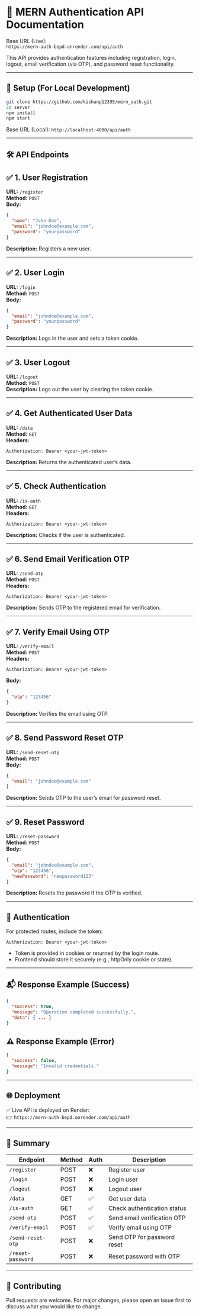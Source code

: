 
# 📌 MERN Authentication API Documentation

Base URL (Live):  
`https://mern-auth-bepd.onrender.com/api/auth`

This API provides authentication features including registration, login, logout, email verification (via OTP), and password reset functionality.

---

## 🚀 **Setup (For Local Development)**
```bash
git clone https://github.com/kishanp12395/mern_auth.git
cd server
npm install
npm start
```
Base URL (Local): `http://localhost:4000/api/auth`

---

## 🛠 **API Endpoints**

## ✅ **1. User Registration**
**URL:** `/register`  
**Method:** `POST`  
**Body:**
```json
{
  "name": "John Doe",
  "email": "johndoe@example.com",
  "password": "yourpassword"
}
```
**Description:** Registers a new user.

---

## ✅ **2. User Login**
**URL:** `/login`  
**Method:** `POST`  
**Body:**
```json
{
  "email": "johndoe@example.com",
  "password": "yourpassword"
}
```
**Description:** Logs in the user and sets a token cookie.

---

## ✅ **3. User Logout**
**URL:** `/logout`  
**Method:** `POST`  
**Description:** Logs out the user by clearing the token cookie.

---

## ✅ **4. Get Authenticated User Data**
**URL:** `/data`  
**Method:** `GET`  
**Headers:**
```
Authorization: Bearer <your-jwt-token>
```
**Description:** Returns the authenticated user’s data.

---

## ✅ **5. Check Authentication**
**URL:** `/is-auth`  
**Method:** `GET`  
**Headers:**
```
Authorization: Bearer <your-jwt-token>
```
**Description:** Checks if the user is authenticated.

---

## ✅ **6. Send Email Verification OTP**
**URL:** `/send-otp`  
**Method:** `POST`  
**Headers:**
```
Authorization: Bearer <your-jwt-token>
```
**Description:** Sends OTP to the registered email for verification.

---

## ✅ **7. Verify Email Using OTP**
**URL:** `/verify-email`  
**Method:** `POST`  
**Headers:**
```
Authorization: Bearer <your-jwt-token>
```
**Body:**
```json
{
  "otp": "123456"
}
```
**Description:** Verifies the email using OTP.

---

## ✅ **8. Send Password Reset OTP**
**URL:** `/send-reset-otp`  
**Method:** `POST`  
**Body:**
```json
{
  "email": "johndoe@example.com"
}
```
**Description:** Sends OTP to the user’s email for password reset.

---

## ✅ **9. Reset Password**
**URL:** `/reset-password`  
**Method:** `POST`  
**Body:**
```json
{
  "email": "johndoe@example.com",
  "otp": "123456",
  "newPassword": "newpassword123"
}
```
**Description:** Resets the password if the OTP is verified.

---

## 🔐 **Authentication**
For protected routes, include the token:
```
Authorization: Bearer <your-jwt-token>
```
- Token is provided in cookies or returned by the login route.
- Frontend should store it securely (e.g., httpOnly cookie or state).

---

## 📬 **Response Example (Success)**
```json
{
  "success": true,
  "message": "Operation completed successfully.",
  "data": { ... }
}
```

## ⚠️ **Response Example (Error)**
```json
{
  "success": false,
  "message": "Invalid credentials."
}
```

---

## 🌐 **Deployment**
✅ Live API is deployed on Render:  
👉 `https://mern-auth-bepd.onrender.com/api/auth`

---

## 📄 **Summary**
| Endpoint              | Method | Auth | Description                             |
|-----------------------|-------|------|-----------------------------------------|
| `/register`           | POST  | ❌   | Register user                           |
| `/login`              | POST  | ❌   | Login user                              |
| `/logout`             | POST  | ❌   | Logout user                             |
| `/data`               | GET   | ✅   | Get user data                           |
| `/is-auth`            | GET   | ✅   | Check authentication status             |
| `/send-otp`           | POST  | ✅   | Send email verification OTP             |
| `/verify-email`       | POST  | ✅   | Verify email using OTP                  |
| `/send-reset-otp`     | POST  | ❌   | Send OTP for password reset             |
| `/reset-password`     | POST  | ❌   | Reset password with OTP                 |

---

## 🤝 **Contributing**
Pull requests are welcome. For major changes, please open an issue first to discuss what you would like to change.
